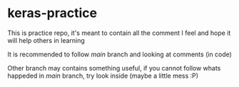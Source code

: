 # keras-practice

This is practice repo, it's meant to contain all the comment I feel and hope it will help others in learning

It is recommended to follow *main* branch and looking at comments (in code)

Other branch may contains something useful, if you cannot follow whats happeded in *main* branch, try look inside (maybe a little mess :P)